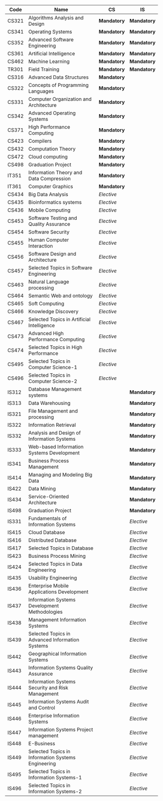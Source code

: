| Code  | Name                                               | CS            | IS            |
| ----- | -------------------------------------------------- | ------------- | ------------- |
| CS321 | Algorithms Analysis and Design                     | **Mandatory** | **Mandatory** |
| CS341 | Operating Systems                                  | **Mandatory** | **Mandatory** |
| CS352 | Advanced Software Engineering                      | **Mandatory** | **Mandatory** |
| CS361 | Artificial Intelligence                            | **Mandatory** | **Mandatory** |
| CS462 | Machine Learning                                   | **Mandatory** | **Mandatory** |
| TR301 | Field Training                                     | **Mandatory** | **Mandatory** |
| CS316 | Advanced Data Structures                           | **Mandatory** |               |
| CS322 | Concepts of Programming Languages                  | **Mandatory** |               |
| CS331 | Computer Organization and Architecture             | **Mandatory** |               |
| CS342 | Advanced Operating Systems                         | **Mandatory** |               |
| CS371 | High Performance Computing                         | **Mandatory** |               |
| CS423 | Compilers                                          | **Mandatory** |               |
| CS432 | Computation Theory                                 | **Mandatory** |               |
| CS472 | Cloud computing                                    | **Mandatory** |               |
| CS498 | Graduation Project                                 | **Mandatory** |               |
| IT351 | Information Theory and Data Compression            | **Mandatory** |               |
| IT361 | Computer Graphics                                  | **Mandatory** |               |
| CS434 | Big Data Analysis                                  | *Elective*    |               |
| CS435 | Bioinformatics systems                             | *Elective*    |               |
| CS436 | Mobile Computing                                   | *Elective*    |               |
| CS453 | Software Testing and Quality Assurance             | *Elective*    |               |
| CS454 | Software Security                                  | *Elective*    |               |
| CS455 | Human Computer Interaction                         | *Elective*    |               |
| CS456 | Software Design and Architecture                   | *Elective*    |               |
| CS457 | Selected Topics in Software Engineering            | *Elective*    |               |
| CS463 | Natural Language processing                        | *Elective*    |               |
| CS464 | Semantic Web and ontology                          | *Elective*    |               |
| CS465 | Soft Computing                                     | *Elective*    |               |
| CS466 | Knowledge Discovery                                | *Elective*    |               |
| CS467 | Selected Topics in Artificial Intelligence         | *Elective*    |               |
| CS473 | Advanced High Performance Computing                | *Elective*    |               |
| CS474 | Selected Topics in High Performance                | *Elective*    |               |
| CS495 | Selected Topics in Computer Science-1              | *Elective*    |               |
| CS496 | Selected Topics in Computer Science-2              | *Elective*    |               |
| IS312 | Database Management systems                        |               | **Mandatory** |
| IS313 | Data Warehousing                                   |               | **Mandatory** |
| IS321 | File Management and processing                     |               | **Mandatory** |
| IS322 | Information Retrieval                              |               | **Mandatory** |
| IS332 | Analysis and Design of Information Systems         |               | **Mandatory** |
| IS333 | Web-based Information Systems Development          |               | **Mandatory** |
| IS341 | Business Process Management                        |               | **Mandatory** |
| IS414 | Managing and Modeling Big Data                     |               | **Mandatory** |
| IS422 | Data Mining                                        |               | **Mandatory** |
| IS434 | Service-Oriented Architecture                      |               | **Mandatory** |
| IS498 | Graduation Project                                 |               | **Mandatory** |
| IS331 | Fundamentals of Information Systems                |               | *Elective*    |
| IS415 | Cloud Database                                     |               | *Elective*    |
| IS416 | Distributed Database                               |               | *Elective*    |
| IS417 | Selected Topics in Database                        |               | *Elective*    |
| IS423 | Business Process Mining                            |               | *Elective*    |
| IS424 | Selected Topics in Data Engineering                |               | *Elective*    |
| IS435 | Usability Engineering                              |               | *Elective*    |
| IS436 | Enterprise Mobile Applications Development         |               | *Elective*    |
| IS437 | Information Systems Development Methodologies      |               | *Elective*    |
| IS438 | Management Information Systems                     |               | *Elective*    |
| IS439 | Selected Topics in Advanced Information Systems    |               | *Elective*    |
| IS442 | Geographical Information Systems                   |               | *Elective*    |
| IS443 | Information Systems Quality Assurance              |               | *Elective*    |
| IS444 | Information Systems Security and Risk Management   |               | *Elective*    |
| IS445 | Information Systems Audit and Control              |               | *Elective*    |
| IS446 | Enterprise Information Systems                     |               | *Elective*    |
| IS447 | Information Systems Project management             |               | *Elective*    |
| IS448 | E-Business                                         |               | *Elective*    |
| IS449 | Selected Topics in Information Systems Engineering |               | *Elective*    |
| IS495 | Selected Topics in Information Systems-1           |               | *Elective*    |
| IS496 | Selected Topics in Information Systems-2           |               | *Elective*    |

